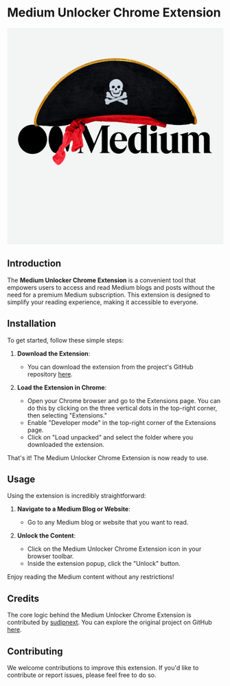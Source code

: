 # Medium Unlocker Chrome Extension

![Extension Logo](./images/medium-unlocker.png)

## Introduction

The **Medium Unlocker Chrome Extension** is a convenient tool that empowers users to access and read Medium blogs and posts without the need for a premium Medium subscription. This extension is designed to simplify your reading experience, making it accessible to everyone.

## Installation

To get started, follow these simple steps:

1. **Download the Extension**:
   - You can download the extension from the project's GitHub repository [here](https://github.com/sudipnext/medium-unlocker).

2. **Load the Extension in Chrome**:
   - Open your Chrome browser and go to the Extensions page. You can do this by clicking on the three vertical dots in the top-right corner, then selecting "Extensions."
   - Enable "Developer mode" in the top-right corner of the Extensions page.
   - Click on "Load unpacked" and select the folder where you downloaded the extension.

That's it! The Medium Unlocker Chrome Extension is now ready to use.

## Usage

Using the extension is incredibly straightforward:

1. **Navigate to a Medium Blog or Website**:
   - Go to any Medium blog or website that you want to read.

2. **Unlock the Content**:
   - Click on the Medium Unlocker Chrome Extension icon in your browser toolbar.
   - Inside the extension popup, click the "Unlock" button.

Enjoy reading the Medium content without any restrictions!

## Credits

The core logic behind the Medium Unlocker Chrome Extension is contributed by [sudipnext](https://github.com/sudipnext). You can explore the original project on GitHub [here](https://github.com/sudipnext/medium-unlocker).

## Contributing

We welcome contributions to improve this extension. If you'd like to contribute or report issues, please feel free to do so.